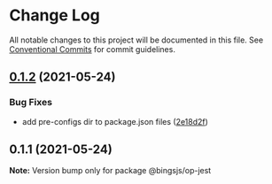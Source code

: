 # Change Log

All notable changes to this project will be documented in this file.
See [Conventional Commits](https://conventionalcommits.org) for commit guidelines.

## [0.1.2](https://github.com/bingtimren/lerna-study/compare/@bingsjs/op-jest@0.1.1...@bingsjs/op-jest@0.1.2) (2021-05-24)


### Bug Fixes

* add pre-configs dir to package.json files ([2e18d2f](https://github.com/bingtimren/lerna-study/commit/2e18d2ffe03dd258249da4d40b125eb1ef56adac))





## 0.1.1 (2021-05-24)

**Note:** Version bump only for package @bingsjs/op-jest
